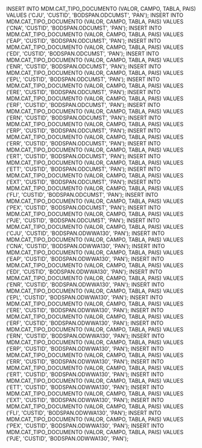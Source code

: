 INSERT INTO MDM.CAT_TIPO_DOCUMENTO (VALOR, CAMPO, TABLA, PAIS) VALUES ('CJU', 'CUSTID', 'BODSPAN.ODCUMST', 'PAN');
INSERT INTO MDM.CAT_TIPO_DOCUMENTO (VALOR, CAMPO, TABLA, PAIS) VALUES ('CNA', 'CUSTID', 'BODSPAN.ODCUMST', 'PAN');
INSERT INTO MDM.CAT_TIPO_DOCUMENTO (VALOR, CAMPO, TABLA, PAIS) VALUES ('EAP', 'CUSTID', 'BODSPAN.ODCUMST', 'PAN');
INSERT INTO MDM.CAT_TIPO_DOCUMENTO (VALOR, CAMPO, TABLA, PAIS) VALUES ('EDI', 'CUSTID', 'BODSPAN.ODCUMST', 'PAN');
INSERT INTO MDM.CAT_TIPO_DOCUMENTO (VALOR, CAMPO, TABLA, PAIS) VALUES ('ENR', 'CUSTID', 'BODSPAN.ODCUMST', 'PAN');
INSERT INTO MDM.CAT_TIPO_DOCUMENTO (VALOR, CAMPO, TABLA, PAIS) VALUES ('EPL', 'CUSTID', 'BODSPAN.ODCUMST', 'PAN');
INSERT INTO MDM.CAT_TIPO_DOCUMENTO (VALOR, CAMPO, TABLA, PAIS) VALUES ('ERE', 'CUSTID', 'BODSPAN.ODCUMST', 'PAN');
INSERT INTO MDM.CAT_TIPO_DOCUMENTO (VALOR, CAMPO, TABLA, PAIS) VALUES ('ERF', 'CUSTID', 'BODSPAN.ODCUMST', 'PAN');
INSERT INTO MDM.CAT_TIPO_DOCUMENTO (VALOR, CAMPO, TABLA, PAIS) VALUES ('ERN', 'CUSTID', 'BODSPAN.ODCUMST', 'PAN');
INSERT INTO MDM.CAT_TIPO_DOCUMENTO (VALOR, CAMPO, TABLA, PAIS) VALUES ('ERP', 'CUSTID', 'BODSPAN.ODCUMST', 'PAN');
INSERT INTO MDM.CAT_TIPO_DOCUMENTO (VALOR, CAMPO, TABLA, PAIS) VALUES ('ERR', 'CUSTID', 'BODSPAN.ODCUMST', 'PAN');
INSERT INTO MDM.CAT_TIPO_DOCUMENTO (VALOR, CAMPO, TABLA, PAIS) VALUES ('ERT', 'CUSTID', 'BODSPAN.ODCUMST', 'PAN');
INSERT INTO MDM.CAT_TIPO_DOCUMENTO (VALOR, CAMPO, TABLA, PAIS) VALUES ('ETT', 'CUSTID', 'BODSPAN.ODCUMST', 'PAN');
INSERT INTO MDM.CAT_TIPO_DOCUMENTO (VALOR, CAMPO, TABLA, PAIS) VALUES ('EXT', 'CUSTID', 'BODSPAN.ODCUMST', 'PAN');
INSERT INTO MDM.CAT_TIPO_DOCUMENTO (VALOR, CAMPO, TABLA, PAIS) VALUES ('FLI', 'CUSTID', 'BODSPAN.ODCUMST', 'PAN');
INSERT INTO MDM.CAT_TIPO_DOCUMENTO (VALOR, CAMPO, TABLA, PAIS) VALUES ('PEX', 'CUSTID', 'BODSPAN.ODCUMST', 'PAN');
INSERT INTO MDM.CAT_TIPO_DOCUMENTO (VALOR, CAMPO, TABLA, PAIS) VALUES ('PJE', 'CUSTID', 'BODSPAN.ODCUMST', 'PAN'); 
INSERT INTO MDM.CAT_TIPO_DOCUMENTO (VALOR, CAMPO, TABLA, PAIS) VALUES ('CJU', 'CUSTID', 'BODSPAN.ODWWA130', 'PAN');
INSERT INTO MDM.CAT_TIPO_DOCUMENTO (VALOR, CAMPO, TABLA, PAIS) VALUES ('CNA', 'CUSTID', 'BODSPAN.ODWWA130', 'PAN');
INSERT INTO MDM.CAT_TIPO_DOCUMENTO (VALOR, CAMPO, TABLA, PAIS) VALUES ('EAP', 'CUSTID', 'BODSPAN.ODWWA130', 'PAN');
INSERT INTO MDM.CAT_TIPO_DOCUMENTO (VALOR, CAMPO, TABLA, PAIS) VALUES ('EDI', 'CUSTID', 'BODSPAN.ODWWA130', 'PAN');
INSERT INTO MDM.CAT_TIPO_DOCUMENTO (VALOR, CAMPO, TABLA, PAIS) VALUES ('ENR', 'CUSTID', 'BODSPAN.ODWWA130', 'PAN');
INSERT INTO MDM.CAT_TIPO_DOCUMENTO (VALOR, CAMPO, TABLA, PAIS) VALUES ('EPL', 'CUSTID', 'BODSPAN.ODWWA130', 'PAN');
INSERT INTO MDM.CAT_TIPO_DOCUMENTO (VALOR, CAMPO, TABLA, PAIS) VALUES ('ERE', 'CUSTID', 'BODSPAN.ODWWA130', 'PAN');
INSERT INTO MDM.CAT_TIPO_DOCUMENTO (VALOR, CAMPO, TABLA, PAIS) VALUES ('ERF', 'CUSTID', 'BODSPAN.ODWWA130', 'PAN');
INSERT INTO MDM.CAT_TIPO_DOCUMENTO (VALOR, CAMPO, TABLA, PAIS) VALUES ('ERN', 'CUSTID', 'BODSPAN.ODWWA130', 'PAN');
INSERT INTO MDM.CAT_TIPO_DOCUMENTO (VALOR, CAMPO, TABLA, PAIS) VALUES ('ERP', 'CUSTID', 'BODSPAN.ODWWA130', 'PAN');
INSERT INTO MDM.CAT_TIPO_DOCUMENTO (VALOR, CAMPO, TABLA, PAIS) VALUES ('ERR', 'CUSTID', 'BODSPAN.ODWWA130', 'PAN');
INSERT INTO MDM.CAT_TIPO_DOCUMENTO (VALOR, CAMPO, TABLA, PAIS) VALUES ('ERT', 'CUSTID', 'BODSPAN.ODWWA130', 'PAN');
INSERT INTO MDM.CAT_TIPO_DOCUMENTO (VALOR, CAMPO, TABLA, PAIS) VALUES ('ETT', 'CUSTID', 'BODSPAN.ODWWA130', 'PAN');
INSERT INTO MDM.CAT_TIPO_DOCUMENTO (VALOR, CAMPO, TABLA, PAIS) VALUES ('EXT', 'CUSTID', 'BODSPAN.ODWWA130', 'PAN');
INSERT INTO MDM.CAT_TIPO_DOCUMENTO (VALOR, CAMPO, TABLA, PAIS) VALUES ('FLI', 'CUSTID', 'BODSPAN.ODWWA130', 'PAN');
INSERT INTO MDM.CAT_TIPO_DOCUMENTO (VALOR, CAMPO, TABLA, PAIS) VALUES ('PEX', 'CUSTID', 'BODSPAN.ODWWA130', 'PAN');
INSERT INTO MDM.CAT_TIPO_DOCUMENTO (VALOR, CAMPO, TABLA, PAIS) VALUES ('PJE', 'CUSTID', 'BODSPAN.ODWWA130', 'PAN');
